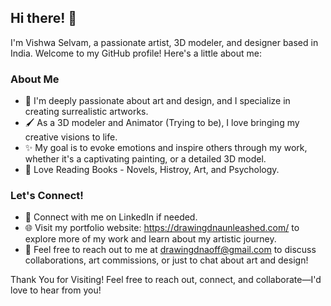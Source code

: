 ## Hi there! 👋
I'm Vishwa Selvam, a passionate artist, 3D modeler, and designer based in India. Welcome to my GitHub profile! Here's a little about me:

### About Me
- 🎨 I'm deeply passionate about art and design, and I specialize in creating surrealistic artworks.
- 🖌️ As a 3D modeler and Animator (Trying to be), I love bringing my creative visions to life.
- ✨ My goal is to evoke emotions and inspire others through my work, whether it's a captivating painting, or a detailed 3D model.
- 📝 Love Reading Books - Novels, Histroy, Art, and Psychology.

### Let's Connect!
- 🔗 Connect with me on LinkedIn if needed.
- 🌐 Visit my portfolio website: https://drawingdnaunleashed.com/ to explore more of my work and learn about my artistic journey.
- 📧 Feel free to reach out to me at drawingdnaoff@gmail.com to discuss collaborations, art commissions, or just to chat about art and design!

Thank You for Visiting! Feel free to reach out, connect, and collaborate—I'd love to hear from you!

<!---
vishwa-selvam-18/vishwa-selvam-18 is a ✨ special ✨ repository because its `README.md` (this file) appears on your GitHub profile.
You can click the Preview link to take a look at your changes.
--->
